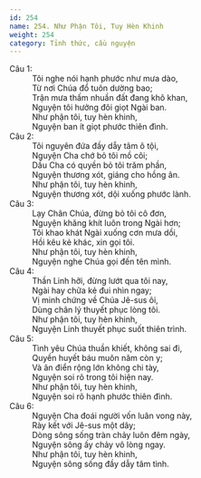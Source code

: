 ```yaml
---
id: 254
name: 254. Như Phận Tôi, Tuy Hèn Khinh
weight: 254
category: Tỉnh thức, cầu nguyện
---
```

<dl><dt>Câu 1:</dt><dd data-verse="1">Tôi nghe nói hạnh phước như mưa dào, <br/>Từ nơi Chúa đổ tuôn dường bao; <br/>Trận mưa thấm nhuần đất đang khô khan, <br/>Nguyện tôi hưởng đôi giọt Ngài ban. <br/>Như phận tôi, tuy hèn khinh, <br/>Nguyện ban ít giọt phước thiên đình. </dd><dt>Câu 2:</dt><dd data-verse="2">Tôi nguyên đứa đầy dẫy tâm ô tội, <br/>Nguyện Cha chớ bỏ tôi mồ côi; <br/>Dầu Cha có quyền bỏ tôi trăm phần, <br/>Nguyện thương xót, giáng cho hồng ân. <br/>Như phận tôi, tuy hèn khinh, <br/>Nguyện thương xót, dội xuống phước lành. </dd><dt>Câu 3:</dt><dd data-verse="3">Lạy Chân Chúa, đừng bỏ tôi cô đơn, <br/>Nguyện khăng khít luôn trong Ngài hơn; <br/>Tôi khao khát Ngài xuống cơn mưa dồi, <br/>Hồi kêu kẻ khác, xin gọi tôi. <br/>Như phận tôi, tuy hèn khinh, <br/>Nguyện nghe Chúa gọi đến tên mình. </dd><dt>Câu 4:</dt><dd data-verse="4">Thần Linh hỡi, đừng lướt qua tôi nay, <br/>Ngài hay chữa kẻ đui nhìn ngay; <br/>Vị minh chứng về Chúa Jê-sus ôi, <br/>Dùng chân lý thuyết phục lòng tôi. <br/>Như phận tôi, tuy hèn khinh, <br/>Nguyện Linh thuyết phục suốt thiên trình. </dd><dt>Câu 5:</dt><dd data-verse="5">Tình yêu Chúa thuần khiết, không sai đi, <br/>Quyền huyết báu muôn năm còn y; <br/>Và ân điển rộng lớn không chi tày, <br/>Nguyện soi rõ trong tôi hiện nay. <br/>Như phận tôi, tuy hèn khinh, <br/>Nguyện soi rõ hạnh phước thiên đình. </dd><dt>Câu 6:</dt><dd data-verse="6">Nguyện Cha đoái người vốn luân vong này, <br/>Rày kết với Jê-sus một dây; <br/>Dòng sông sống tràn chảy luôn đêm ngày, <br/>Nguyện sông ấy chảy vô lòng ngay. <br/>Như phận tôi, tuy hèn khinh, <br/>Nguyện sông sống đầy dẫy tâm tình. </dd></dl>

